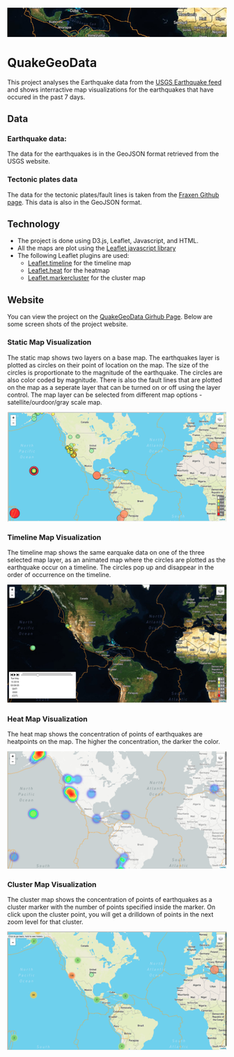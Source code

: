 ![headerimage](images/quakeheader.png)

# QuakeGeoData

This project analyses the Earthquake data from the [USGS Earthquake feed](https://earthquake.usgs.gov/earthquakes/feed/v1.0/geojson.php) and shows interractive map visualizations for the earthquakes that have occured in the past 7 days.

## Data
### Earthquake data:
The data for the earthquakes is in the GeoJSON format retrieved from the USGS website.

### Tectonic plates data
The data for the tectonic plates/fault lines is taken from the [Fraxen Github page](https://github.com/fraxen/tectonicplates). This data is also in the GeoJSON format.

## Technology
* The project is done using D3.js, Leaflet, Javascript, and HTML. 
* All the maps are plot using the [Leaflet javascript library](https://leafletjs.com)
* The following Leaflet plugins are used:
    * [Leaflet.timeline](https://github.com/skeate/Leaflet.timeline) for the timeline map
    * [Leaflet.heat](https://github.com/Leaflet/Leaflet.heat) for the heatmap
    * [Leaflet.markercluster](https://github.com/Leaflet/Leaflet.markercluster) for the cluster map


## Website
You can view the project on the [QuakeGeoData Girhub Page](https://rupalimayekar.github.io/QuakeGeoData/). Below are some screen shots of the project website.

### Static Map Visualization
The static map shows two layers on a base map. The earthquakes layer is plotted as circles on their point of location on the map. The size of the circles is proportionate to the magnitude of the earthquake. The circles are also color coded by magnitude. There is also the fault lines that are plotted on the map as a seperate layer that can be turned on or off using the layer control. The map layer can be selected from different map options - satellite/ourdoor/gray scale map.

![static-map-ScreenShot](images/static-map.png)

### Timeline Map Visualization
The timeline map shows the same earquake data on one of the three selected map layer, as an animated map where the circles are plotted as the earthquake occur on a timeline. The circles pop up and disappear in the order of occurrence on the timeline.

![timeline-map-ScreenShot](images/timeline-map.png)

### Heat Map Visualization
The heat map shows the concentration of points of earthquakes are heatpoints on the map. The higher the concentration, the darker the color.

![heat-map-ScreenShot](images/heatmap.png)

### Cluster Map Visualization
The cluster map shows the concentration of points of earthquakes as a cluster marker with the number of points specified inside the marker. On click upon the cluster point, you will get a drilldown of points in the next zoom level for that cluster.

![cluster-map-ScreenShot](images/clustermap.png)

